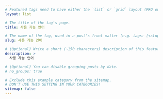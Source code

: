 ```yaml
---
# Featured tags need to have either the `list` or `grid` layout (PRO only).
layout: list

# The title of the tag's page.
title: 사용 가능 언어

# The name of the tag, used in a post's front matter (e.g. tags: [<slug>]).
slug: 사용 가능 언어

# (Optional) Write a short (~150 characters) description of this featured tag.
description: >
  사용 가능 언어

# (Optional) You can disable grouping posts by date.
# no_groups: true

# Exclude this example category from the sitemap.
# DON'T USE THIS SETTING IN YOUR CATEGORIES!
sitemap: false
---
```


